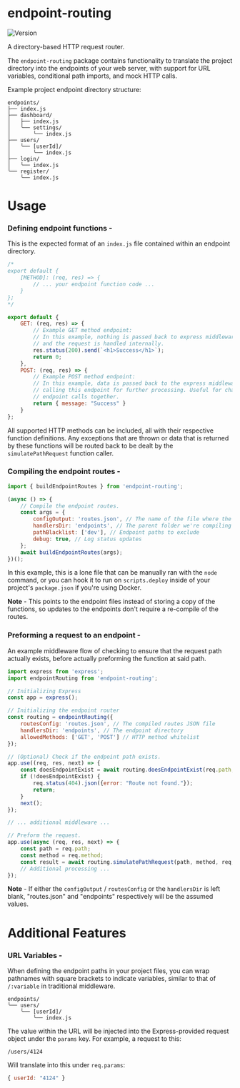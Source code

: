 # endpoint-routing

![Version](https://img.shields.io/badge/Version-1.0.0-brightgreen)

A directory-based HTTP request router.

The `endpoint-routing` package contains functionality to translate the project directory into the endpoints of your web server, with support for URL variables, conditional path imports, and mock HTTP calls.

Example project endpoint directory structure:

```
endpoints/
├── index.js
├── dashboard/
│   ├── index.js
│   ╰── settings/
│       ╰── index.js
├── users/
│   ╰── [userId]/
│       ╰── index.js
├── login/
│   ╰── index.js
╰── register/
    ╰── index.js
```

# Usage

### Defining endpoint functions -

This is the expected format of an `index.js` file contained within an endpoint directory.

```javascript
/*
export default {
    [METHOD]: (req, res) => {
        // ... your endpoint function code ...
    }
};
*/

export default {
    GET: (req, res) => {
        // Example GET method endpoint:
        // In this example, nothing is passed back to express middleware
        // and the request is handled internally.
        res.status(200).send(`<h1>Success</h1>`);
        return 0;
    },
    POST: (req, res) => {
        // Example POST method endpoint:
        // In this example, data is passed back to the express middleware
        // calling this endpoint for further processing. Useful for chaining
        // endpoint calls together.
        return { message: "Success" }
    }
};
```

All supported HTTP methods can be included, all with their respective function definitions. Any exceptions that are thrown or data that is returned by these functions will be routed back to be dealt by the `simulatePathRequest` function caller.

### Compiling the endpoint routes -

```javascript
import { buildEndpointRoutes } from 'endpoint-routing';

(async () => {
    // Compile the endpoint routes.
    const args = {
        configOutput: 'routes.json', // The name of the file where the compiled routes should be written to
        handlersDir: 'endpoints', // The parent folder we're compiling these endpoints from
        pathBlacklist: ['dev'], // Endpoint paths to exclude
        debug: true, // Log status updates
    };
    await buildEndpointRoutes(args);
})();
```

In this example, this is a lone file that can be manually ran with the `node` command, or you can hook it to run on `scripts.deploy` inside of your project's `package.json` if you're using Docker.

**Note** - This points to the endpoint files instead of storing a copy of the functions, so updates to the endpoints don't require a re-compile of the routes.

### Preforming a request to an endpoint -

An example middleware flow of checking to ensure that the request path actually exists, before actually preforming the function at said path.

```javascript
import express from 'express';
import endpointRouting from 'endpoint-routing';

// Initializing Express
const app = express();

// Initializing the endpoint router
const routing = endpointRouting({
    routesConfig: 'routes.json', // The compiled routes JSON file
    handlersDir: 'endpoints', // The endpoint directory
    allowedMethods: ['GET', 'POST'] // HTTP method whitelist
});

// (Optional) Check if the endpoint path exists.
app.use((req, res, next) => {
    const doesEndpointExist = await routing.doesEndpointExist(req.path, req.method);
    if (!doesEndpointExist) {
        req.status(404).json({error: "Route not found."});
        return;
    }
    next();
});

// ... additional middleware ...

// Preform the request.
app.use(async (req, res, next) => {
    const path = req.path;
    const method = req.method;
    const result = await routing.simulatePathRequest(path, method, req, res);
    // Additional processing ...
});
```

**Note** - If either the `configOutput` / `routesConfig` or the `handlersDir` is left blank, "routes.json" and "endpoints" respectively will be the assumed values.

# Additional Features

### URL Variables -

When defining the endpoint paths in your project files, you can wrap pathnames with square brackets to indicate variables, similar to that of `/:variable` in traditional middleware.

```
endpoints/
╰── users/
    ╰── [userId]/
        ╰── index.js
```

The value within the URL will be injected into the Express-provided request object under the `params` key. For example, a request to this:

```
/users/4124
```

Will translate into this under `req.params`:

```javascript
{ userId: "4124" }
```